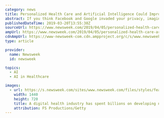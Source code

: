 ```yaml
---
category: news
title: Personalized Health Care and Artificial Intelligence Could Improve Your Life—at the Cost of Your Privacy
abstract: If you think Facebook and Google invaded your privacy, imagine what hackers could do with a minute-to-minute log of your disease symptoms, behaviors, locations and even your appearance and conversations.
publishedDateTime: 2019-03-20T13:55:38Z
sourceUrl: https://www.newsweek.com/2019/04/05/personalized-health-care-artificial-intelligence-improve-life-cost-privacy-1368491.html
ampUrl: https://www.newsweek.com/2019/04/05/personalized-health-care-artificial-intelligence-improve-life-cost-privacy-1368491.html?amp=1
cdnAmpUrl: https://www-newsweek-com.cdn.ampproject.org/c/s/www.newsweek.com/2019/04/05/personalized-health-care-artificial-intelligence-improve-life-cost-privacy-1368491.html?amp=1
type: article

provider:
  name: Newsweek
  id: newsweek

topics:
  - AI
  - AI in Healthcare

images:
  - url: https://s.newsweek.com/sites/www.newsweek.com/files/styles/feature/public/2019/03/19/fedigitalhealthcare01.jpg
    width: 1440
    height: 720
    title: A digital health industry has spent billions on developing new tools and projects in recent years. To improve patient care, they are trying to create an ecosystem of apps and devices that link hospitals and doctors' offices to data from portable devices like the Fitbit and insulin injector for diabetics.
    attribution: FS Productions/Getty
---
```

